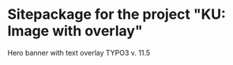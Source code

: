 Sitepackage for the project "KU: Image with overlay"
==============================================================

Hero banner with text overlay
TYPO3 v. 11.5
